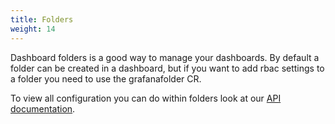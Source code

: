 ```yaml
---
title: Folders
weight: 14
---
```


Dashboard folders is a good way to manage your dashboards.
By default a folder can be created in a dashboard, but if you want to add rbac settings to a folder you need to use the grafanafolder CR.

To view all configuration you can do within folders look at our [API documentation](../api/#grafanafolderspec).
